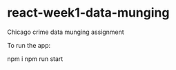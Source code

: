 # react-week1-data-munging
Chicago crime data munging assignment

To run the app:

npm i
npm run start

